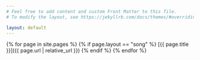 ```yaml
---
# Feel free to add content and custom Front Matter to this file.
# To modify the layout, see https://jekyllrb.com/docs/themes/#overriding-theme-defaults

layout: default
---
```


{% for page in site.pages %}
{% if page.layout == "song" %}
[{{ page.title }}]({{ page.url | relative_url }})
{% endif %}
{% endfor %}
